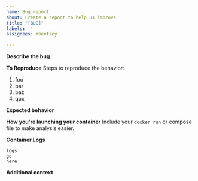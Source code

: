 ```yaml
---
name: Bug report
about: Create a report to help us improve
title: "[BUG]"
labels: ''
assignees: mbentley

---
```


**Describe the bug**
<!-- A clear and concise description of what the bug is. -->

**To Reproduce**
Steps to reproduce the behavior:
1. foo
2. bar
3. baz
4. qux

**Expected behavior**
<!-- A clear and concise description of what you expected to happen. -->

**How you're launching your container**
Include your `docker run` or compose file to make analysis easier.

**Container Logs**
<!-- Collect logs by using something similar to `docker logs timemachine >& output.log` if needed and attach them or copy out the relevant portions of the error.  When in doubt, do both -->

```
logs
go
here
```

**Additional context**
<!-- Add any other context about the problem here. -->
